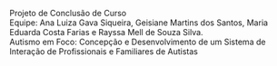
Projeto de Conclusão de Curso \
Equipe: Ana Luiza Gava Siqueira, Geisiane Martins dos Santos, Maria Eduarda Costa Farias e Rayssa Mell de Souza Silva. \
Autismo em Foco: Concepção e Desenvolvimento de um Sistema de Interação de Profissionais e Familiares de Autistas
